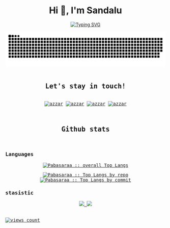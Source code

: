 <div align="center">
<h1 align="center">Hi 👋, I'm Sandalu</h1>
<p align="center"><a href="https://git.io/typing-svg"><img src="https://readme-typing-svg.demolab.com?font=Fira+Code&pause=1000&color=0E7334&center=true&vCenter=true&width=435&lines=Software+Engineer;Full+Stack+Developer;have+high+creativity;Able+to+work+in+team+or+individual+" alt="Typing SVG" /></a></p>
</div>
<div align="center">
<picture>
  <source media="(prefers-color-scheme: dark)" srcset="https://raw.githubusercontent.com/platane/platane/output/github-contribution-grid-snake-dark.svg">
  <source media="(prefers-color-scheme: light)" srcset="https://raw.githubusercontent.com/platane/platane/output/github-contribution-grid-snake.svg">
  <img alt="github contribution grid snake animation" src="https://raw.githubusercontent.com/platane/platane/output/github-contribution-grid-snake.svg">
</picture>
</div>

<br/>
<div>
  <samp>
    <h2 align="center">Let's stay in touch!</h2>
    <p align="center">
      <br/>
      <a href="https://www.linkedin.com/in/pabasara-withana-4866601b6/" target="blank"><img align="center"
         src="https://img.shields.io/badge/linkedin-%231DA1F2.svg?style=for-the-badge&logo=linkedin&logoColor=white"
         alt="azzar" height="30"/></a>
      <a href="mailto:pabasara.was@gmail.com" target="blank"><img align="center"
         src="https://img.shields.io/badge/gmail-EA4335.svg?style=for-the-badge&logo=gmail&logoColor=white"
         alt="azzar" height="30"/></a>
      <a href="https://wa.me/+94779530268" target="blank"><img align="center"
         src="https://img.shields.io/badge/whatsapp-4B7F1.svg?style=for-the-badge&logo=whatsapp&logoColor=white"
         alt="azzar" height="30"/></a>
      <a href="https://twitter.com/PabasaraWithana" target="blank"><img align="center"
         src="https://img.shields.io/badge/twitter-1DA1F2.svg?style=for-the-badge&logo=twitter&logoColor=white"
         alt="azzar" height="30"/></a>
    </p>
  </samp>
</div>

<br/>
  
  <div>
  <samp>
    <h2 align="center"> Github stats </h2>
      <br/>
  <h3>Languages</h3>
            <p align="center">
        <a href="https://github.com/Pabasaraa/">
          <img src="https://github-readme-stats.vercel.app/api/top-langs/?username=Pabasaraa&langs_count=6&theme=gotham&layout=compact&hide_border=true"
          alt="Pabasaraa :: overall Top Langs " /></a>
      </p>
        <p align="center">
          <a href="https://github.com/Pabasaraa/">
          <img width="45%" src="https://github-profile-summary-cards.vercel.app/api/cards/repos-per-language?username=Pabasaraa&theme=gotham&layout=compact&hide_border=true"
          alt="Pabasaraa :: Top Langs by repo" />
          <img width="45%" src="https://github-profile-summary-cards.vercel.app/api/cards/most-commit-language?username=Pabasaraa&theme=gotham&layout=compact&hide_border=true"
          alt="Pabasaraa :: Top Langs by commit" />
          </a>
        </p>
      
  <h3>stasistic</h3>
        <p align="center">
          <a href="https://github.com/Pabasaraa/">
          <img width="49.5%" src="https://github-readme-stats.vercel.app/api?username=Pabasaraa&show_icons=true&theme=gotham&hide_border=true" />
          <img width="49.5%" src="https://github-readme-streak-stats.herokuapp.com/?user=Pabasaraa&theme=gotham&hide_border=true" />
          </a>
       </p>
     <br>
     <a href="github.com/1999AZZAR" target="blank"><img align="center" 
     src="https://komarev.com/ghpvc/?username=Pabasaraa&color=yellow&style=for-the-badge&label=PROFILE+VIEWS" height="25"
     alt="views count" /></a>
     </samp>
  </div>    
